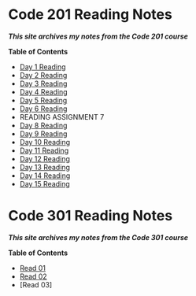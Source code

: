 # Code 201 Reading Notes

***This site archives my notes from the _Code 201_ course***

**Table of Contents**

* [Day 1 Reading](class-01.md)
* [Day 2 Reading](class-02.md)
* [Day 3 Reading](class-03.md)
* [Day 4 Reading](class-04.md)
* [Day 5 Reading](class-05.md)
* [Day 6 Reading](class-06.md)
* READING ASSIGNMENT 7
* [Day 8 Reading](class-08.md)
* [Day 9 Reading](class-09.md)
* [Day 10 Reading](class-10.md)
* [Day 11 Reading](class-11.md)
* [Day 12 Reading](class-12.md)
* [Day 13 Reading](class-13.md)
* [Day 14 Reading](class-14.md)
* [Day 15 Reading](class-15.md)

# Code 301 Reading Notes

***This site archives my notes from the _Code 301_ course***

**Table of Contents**

* [Read 01](Read-01.md)
* [Read 02](Read-02.md)
* [Read 03]
